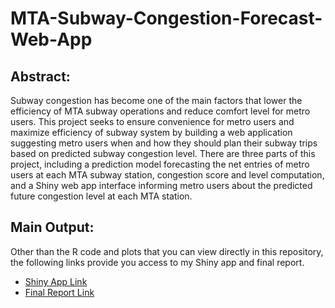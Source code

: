 # MTA-Subway-Congestion-Forecast-Web-App

## Abstract:
Subway congestion has become one of the main factors that lower the efficiency of MTA subway operations and reduce comfort level for metro users. This project seeks to ensure convenience for metro users and maximize efficiency of subway system by building a web application suggesting metro users when and how they should plan their subway trips based on predicted subway congestion level. There are three parts of this project, including a prediction model forecasting the net entries of metro users at each MTA subway station, congestion score and level computation, and a Shiny web app interface informing metro users about the predicted future congestion level at each MTA station.  

## Main Output:
Other than the R code and plots that you can view directly in this repository, the following links provide you access to my Shiny app and final report.

- [Shiny App Link](https://yinuoyin.shinyapps.io/shinyapp/)
- [Final Report Link](http://rpubs.com/norayin/mtacongestion)  

